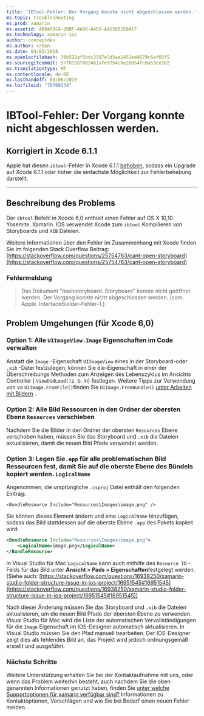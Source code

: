 ```yaml
---
title: 'IBTool-Fehler: Der Vorgang konnte nicht abgeschlossen werden.'
ms.topic: troubleshooting
ms.prod: xamarin
ms.assetid: A804EBC4-2BBF-4A98-A4E8-A455DB2E8A17
ms.technology: xamarin-ios
author: conceptdev
ms.author: crdun
ms.date: 04/03/2018
ms.openlocfilehash: 39b522af5bdc3587e3d5aa1451ed4879c6af65f5
ms.sourcegitcommit: 57f815bf0024b1afe9754c0e28054fc0a53ce302
ms.translationtype: MT
ms.contentlocale: de-DE
ms.lasthandoff: 09/06/2019
ms.locfileid: "70769334"
---
```

# <a name="ibtool-error-the-operation-couldnt-be-completed"></a>IBTool-Fehler: Der Vorgang konnte nicht abgeschlossen werden.

## <a name="fixed-in-xcode-611"></a>Korrigiert in Xcode 6.1.1

Apple hat diesen `ibtool`-Fehler in Xcode 6.1.1 [behoben](https://developer.apple.com/library/content/documentation/Xcode/Conceptual/RN-Xcode-Archive/Chapters/xc6_release_notes.html#//apple_ref/doc/uid/TP40016994-CH4-SW1), sodass ein Upgrade auf Xcode 6.1.1 oder höher die einfachste Möglichkeit zur Fehlerbehebung darstellt.

* * *

## <a name="description-of-the-problem"></a>Beschreibung des Problems

Der `ibtool` Befehl in Xcode 6,0 enthielt einen Fehler auf OS X 10,10 Yosemite. Xamarin. IOS verwendet Xcode zum `ibtool` Kompilieren von Storyboards und `XIB` Dateien.

Weitere Informationen über den Fehler im Zusammenhang mit Xcode finden Sie im folgenden Stack Overflow Beitrag:[https://stackoverflow.com/questions/25754763/cant-open-storyboard](https://stackoverflow.com/questions/25754763/cant-open-storyboard)

### <a name="error-message"></a>Fehlermeldung

> Das Dokument "mainstoryboard. Storyboard" konnte nicht geöffnet werden. Der Vorgang konnte nicht abgeschlossen werden. (com. Apple. InterfaceBuilder-Fehler-1.)

## <a name="workarounds-for-xcode-60"></a>Problem Umgehungen (für Xcode 6,0)

### <a name="option-1-manage-all-uiimageviewimage-properties-in-code"></a>Option 1: Alle `UIImageView.Image` Eigenschaften im Code verwalten

Anstatt die `Image` -Eigenschaft `UIImageView` eines in der Storyboard-oder `.xib` -Datei festzulegen, können Sie die-Eigenschaft in einer der Überschreibungs Methoden zum Anzeigen des Lebenszyklus im Ansichts Controller ( `ViewDidLoad()`z. b. in) festlegen. Weitere Tipps zur Verwendung von vs `UIImage.FromFile()`finden Sie `UIImage.FromBundle()` [unter Arbeiten mit Bildern](~/ios/app-fundamentals/images-icons/index.md) .

### <a name="option-2-move-all-of-the-image-resources-to-the-top-level-resources-folder"></a>Option 2: Alle Bild Ressourcen in den Ordner der obersten Ebene `Resources` verschieben

Nachdem Sie die Bilder in den Ordner der obersten `Resources` Ebene verschoben haben, müssen Sie das Storyboard und `.xib` die Dateien aktualisieren, damit die neuen Bild Pfade verwendet werden.

### <a name="option-3-set-the-logicalname-for-any-problematic-image-assets-so-they-are-copied-to-the-top-level-of-theapp-bundle"></a>Option 3: Legen Sie`.app` für alle problematischen Bild Ressourcen fest, damit Sie auf die oberste Ebene des Bündels kopiert werden. `LogicalName`

Angenommen, die ursprüngliche `.csproj` Datei enthält den folgenden Eintrag:

`<BundleResource Include="Resources\Images\image.png" />`

Sie können dieses Element ändern und eine `LogicalName` hinzufügen, sodass das Bild stattdessen auf die oberste Ebene `.app` des Pakets kopiert wird:

```xml
<BundleResource Include="Resources\Images\image.png">
    <LogicalName>image.png</LogicalName>
</BundleResource>
```

In Visual Studio für Mac `LogicalName` kann auch mithilfe des `Resource ID` -Felds für das Bild unter **Ansicht > Pads > Eigenschaften**festgelegt werden. (Siehe auch: [https://stackoverflow.com/questions/16938250/xamarin-studio-folder-structure-issue-in-ios-project/16951545#16951545](https://stackoverflow.com/questions/16938250/xamarin-studio-folder-structure-issue-in-ios-project/16951545#16951545))

Nach dieser Änderung müssen Sie das Storyboard und `.xib` die Dateien aktualisieren, um die neuen Bild Pfade der obersten Ebene zu verwenden. Visual Studio für Mac wird die Liste der automatischen Vervollständigungen für die `Image` Eigenschaft im IOS-Designer automatisch aktualisieren. In Visual Studio müssen Sie den Pfad manuell bearbeiten. Der IOS-Designer zeigt dies als fehlendes Bild an, das Projekt wird jedoch ordnungsgemäß erstellt und ausgeführt.

### <a name="next-steps"></a>Nächste Schritte

Weitere Unterstützung erhalten Sie bei der Kontaktaufnahme mit uns, oder wenn das Problem weiterhin besteht, auch nachdem Sie die oben genannten Informationen genutzt haben, finden Sie [unter welche Supportoptionen für xamarin verfügbar sind?](~/cross-platform/troubleshooting/support-options.md) Informationen zu Kontaktoptionen, Vorschlägen und wie Sie bei Bedarf einen neuen Fehler melden. . 
